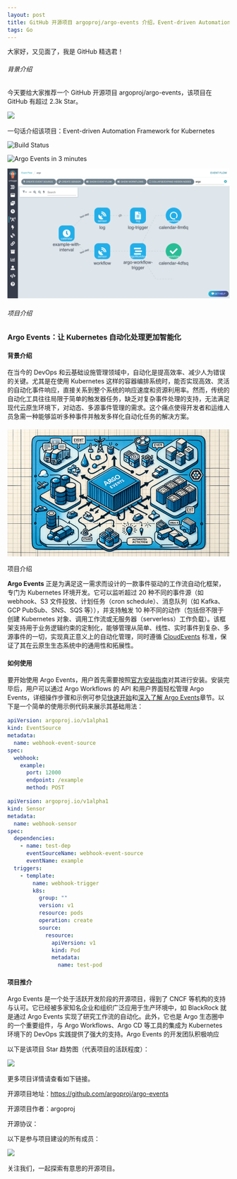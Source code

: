 ```yaml
---
layout: post
title: GitHub 开源项目 argoproj/argo-events 介绍，Event-driven Automation Framework for Kubernetes
tags: Go
---
```


大家好，又见面了，我是 GitHub 精选君！

###### 背景介绍

今天要给大家推荐一个 GitHub 开源项目 argoproj/argo-events，该项目在 GitHub 有超过 2.3k Star。

![](https://stats.deeptrain.net/repo/argoproj/argo-events/?theme=light)

一句话介绍该项目：Event-driven Automation Framework for Kubernetes




![Build Status](https://travis-ci.org/argoproj/argo-events.svg?branch=master)

![Argo Events in 3 minutes](https://img.youtube.com/vi/Aqi1zyTpM44/0.jpg)

![Screenshot](https://raw.githubusercontent.com/argoproj/argo-events/master/docs/assets/screenshot.png)


###### 项目介绍

### Argo Events：让 Kubernetes 自动化处理更加智能化

#### 背景介绍

在当今的 DevOps 和云基础设施管理领域中，自动化是提高效率、减少人为错误的关键。尤其是在使用 Kubernetes 这样的容器编排系统时，能否实现高效、灵活的自动化事件响应，直接关系到整个系统的响应速度和资源利用率。然而，传统的自动化工具往往局限于简单的触发器任务，缺乏对复杂事件处理的支持，无法满足现代云原生环境下，对动态、多源事件管理的需求。这个痛点使得开发者和运维人员急需一种能够监听多种事件并触发多样化自动化任务的解决方案。

#### 

![](https://raw.githubusercontent.com/ZhuPeng/pic/master/mac/compress_tmp-fe62af4ec628391472a365acae45bc24.png)

项目介绍

**Argo Events** 正是为满足这一需求而设计的一款事件驱动的工作流自动化框架，专门为 Kubernetes 环境开发。它可以监听超过 20 种不同的事件源（如 webhook、S3 文件投放、计划任务（cron schedule）、消息队列（如 Kafka、GCP PubSub、SNS、SQS 等）），并支持触发 10 种不同的动作（包括但不限于创建 Kubernetes 对象、调用工作流或无服务器（serverless）工作负载）。该框架支持用于业务逻辑约束的定制化，能够管理从简单、线性、实时事件到复杂、多源事件的一切，实现真正意义上的自动化管理，同时遵循 [CloudEvents](https://cloudevents.io/) 标准，保证了其在云原生生态系统中的通用性和拓展性。

#### 如何使用

要开始使用 Argo Events，用户首先需要按照[官方安装指南](https://argoproj.github.io/argo-events/installation/)对其进行安装。安装完毕后，用户可以通过 Argo Workflows 的 API 和用户界面轻松管理 Argo Events，详细操作步骤和示例可参见[快速开始](https://argoproj.github.io/argo-events/quick_start/)和[深入了解 Argo Events](https://argoproj.github.io/argo-events/tutorials/01-introduction/)章节。以下是一个简单的使用示例代码来展示其基础用法：

```yaml
apiVersion: argoproj.io/v1alpha1
kind: EventSource
metadata:
  name: webhook-event-source
spec:
  webhook:
    example:
      port: 12000
      endpoint: /example
      method: POST
```

```yaml
apiVersion: argoproj.io/v1alpha1
kind: Sensor
metadata:
  name: webhook-sensor
spec:
  dependencies:
    - name: test-dep
      eventSourceName: webhook-event-source
      eventName: example
  triggers:
    - template:
        name: webhook-trigger
        k8s:
          group: ""
          version: v1
          resource: pods
          operation: create
          source:
            resource:
              apiVersion: v1
              kind: Pod
              metadata:
                name: test-pod
```

#### 项目推介

Argo Events 是一个处于活跃开发阶段的开源项目，得到了 CNCF 等机构的支持与认可。它已经被多家知名企业和组织广泛应用于生产环境中，如 BlackRock 就是通过 Argo Events 实现了研究工作流的自动化。此外，它也是 Argo 生态圈中的一个重要组件，与 Argo Workflows、Argo CD 等工具的集成为 Kubernetes 环境下的 DevOps 实践提供了强大的支持。Argo Events 的开发团队积极响应

以下是该项目 Star 趋势图（代表项目的活跃程度）：

![](https://api.star-history.com/svg?repos=argoproj/argo-events&type=Timeline)

更多项目详情请查看如下链接。

开源项目地址：https://github.com/argoproj/argo-events 

开源项目作者：argoproj

开源协议：

以下是参与项目建设的所有成员：

![](https://contrib.rocks/image?repo=argoproj/argo-events)

关注我们，一起探索有意思的开源项目。

